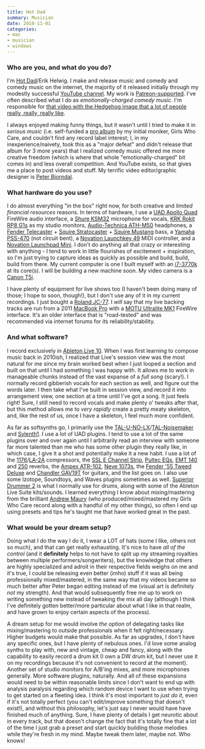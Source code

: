 ```yaml
---
title: Hot Dad
summary: Musician 
date: 2018-11-01
categories:
- mac 
- musician
- windows
---
```


### Who are you, and what do you do?

I'm [Hot Dad](http://hotdad.club/ "Erik's website.")/Erik Helwig. I make and release music and comedy and comedy music on the internet, the majority of it released initially through my modestly successful [YouTube channel](https://www.youtube.com/channel/UCGY2w6hIZWwyxasBUN7wbaQ "Erik's YouTube channel"). My work is [Patreon-supported](https://www.patreon.com/hotdad "Erik's Patreon account."). I've often described what I do as _emotionally-charged comedy music_. I'm responsible for [that video with the Hedgehog image that a lot of people really, really, really like](https://www.youtube.com/watch?v=7eKv4BEujFU "Erik's YouTube song about an image of a hedgehog.").

I always enjoyed making funny things, but it wasn't until I tried to make it in _serious music_ (i.e. self-funded a [pro album](https://www.youtube.com/watch?v=KSqBB4G2WBw "Erik's full album, Light Sleeper, on YouTube.") by my initial moniker, Girls Who Care, and couldn't find any record label interest; I, in my inexperience/naivety, took this as a "major defeat" and didn't release that album for 3 more years) that I realized comedy music offered me more creative freedom (which is where that whole "emotionally-charged" bit comes in) and less overall competition. And YouTube exists, so that gives me a place to post videos and stuff. My terrific video editor/graphic designer is [Peter Bjorndal](https://bjornd.al "Peter's website.").

### What hardware do you use?

I do almost everything "in the box" right now, for both creative and _limited financial resources_ reasons. In terms of hardware, I use a [UAD Apollo Quad][apollo] FireWire audio interface, a [Shure KSM32][ksm32] microphone for vocals, [KRK Rokit RP8 G1s][rokit-8] as my studio monitors, [Audio-Technica ATH-M50][ath-m50] headphones, a [Fender Telecaster][telecaster] + [Squire Stratocaster][stratocaster] + [Squire Mustang][mustang] bass, a [Yamaha PSS-470][portasound-pss-470] (not circuit bent), a [Novation Launchkey 49][launchkey-49] MIDI controller, and a [Novation Launchpad Mini][launchpad-mini]. I don't do anything all that crazy or interesting with anything - I tend to work in little flourishes of excitement + inspiration, so I'm just trying to capture ideas as quickly as possible and build, build, build from there. My current computer is one I built myself with an [i7-3770k][core-i7-3770k] at its core(s). I will be building a new machine soon. My video camera is a [Canon T5i][eos-rebel-t5i].

I have plenty of equipment for live shows too (I haven't been doing many of those; I hope to soon, though!), but I don't use any of it in my current recordings. I just bought a [Roland JC-77][jazz-chorus-jc-77]. I _will_ say that my live backing tracks are run from a 2011 [MacBook Pro][macbook-pro] with a [MOTU Ultralite MK1][ultralite] FireWire interface. It's an older interface that is "road-tested" and was recommended via internet forums for its reliability/stability.

### And what software?

I record exclusively in [Ableton Live 10][live]. When I was first learning to compose music back in 2010ish, I realized that Live's session view was the most natural for me since my brain worked best when I just looped a section and built on that until I had something I was happy with. It allows me to work in manageable chunks instead of the vast expanse of a _full song_ (scary!). I normally record gibberish vocals for each section as well, and figure out the words later. I then take what I've built in session view, and record it into arrangement view, one section at a time until I've got a song. It just feels right! Sure, I still need to record vocals and make plenty o' tweaks after that, but this method allows me to _very rapidly_ create a pretty meaty skeleton, and, like the rest of us, once I have a skeleton, I feel much more confident.

As far as softsynths go, I primarily use the [TAL-U-NO-LX][]/[TAL-Noisemaker][] and [Sylenth1][]. I use a lot of UAD plugins. I tend to use a lot of the same plugins over and over again until I arbitrarily read an interview with someone far more talented than me who has some other plugin they really like, in which case, I give it a shot and potentially make it a new habit. I use a lot of the [1176][]/[LA-2A][] compressors, the [SSL E Channel Strip][ssl-4000-e-channel-strip], [Pultec EQs][pultec-passive-eq], [EMT 140][emt-140-classic-plate-reverberator] and [250][emt-250-classic-electronic-reverb] reverbs, the [Ampex ATR-102][atr-102-mastering-tape-recorder], [Neve 1073s][1073-preamp-and-eq], the [Fender '55 Tweed Deluxe][fender-55-tweed-deluxe] and [Chandler GAV19T][chandler-limited-gav19t-amplifier] for guitars, and the list goes on. I also use some Izotope, Soundtoys, and Waves plugins sometimes as well. [Superior Drummer 2][superior-drummer] is what I normally use for drums, along with some of the Ableton Live Suite kits/sounds. I learned everything I know about mixing/mastering from the brilliant [Andrew Maury](http://andrewmaury.net/ "Andrew's website.") (who produced/mixed/mastered my Girls Who Care record along with a handful of my other things), so often I end up using presets and tips he's taught me that have worked great in the past.

### What would be your dream setup?

Doing what I do the way I do it, I wear a LOT of hats (some I like, others not so much), and that can get really exhausting. It's nice to have _all of the control_ (and it **definitely** helps to not have to split up my streaming royalties between multiple performers/songwriters), but the knowledge that others are highly specialized and adroit in their respective fields weighs on me and it's true, I could be releasing even better (imho) stuff if it was all being professionally mixed/mastered, in the same way that my videos became so much better after Peter began editing instead of me (visual art is definitely _not_ my strength). And that would subsequently free me up to work on writing something new instead of tweaking the mix all day (although I think I've definitely gotten better/more particular about what I like in that realm, and have grown to enjoy certain aspects of the process).

A dream setup for me would involve _the option_ of delegating tasks like mixing/mastering to outside professionals when it felt right/necessary. Higher budgets would make that possible. As far as upgrades, I don't have any specific ones, but I have plenty of nebulous ones. I'd love some analog synths to play with, new and vintage, cheap and fancy, along with the capability to easily record a drum kit (I own a DW drum kit, but I never use it on my recordings because it's not convenient to record at the moment). Another set of studio monitors for A/B'ing mixes, and more microphones generally. More software plugins, naturally. And all of these expansions would need to be within reasonable limits since I don't want to end up with analysis paralysis regarding which random device I want to use when trying to get started on a fleeting idea. I think it's most important to _just do it_, even if it's not totally perfect (you can't edit/improve something that doesn't exist!), and without this philosophy, let's just say I never would have have finished much of anything. Sure, I have plenty of details I get neurotic about in every track, but that doesn't change the fact that it's totally fine that a lot of the time I just grab a preset and start quickly building those melodies while they're fresh in my mind. Maybe tweak them later, maybe not. Who knows!

[1073-preamp-and-eq]: http://web.archive.org/web/20220125233627/https://www.uaudio.com/uad-plugins/equalizers/neve-1073-collection.html "A pre-amp audio plugin."
[1176]: http://www.uaudio.com/store/compressors-limiters/1176-collection.html "An audio plugin that emulates the 1176 limiter."
[apollo]: https://www.uaudio.com:443/interfaces/apollo.html "A Firewire/Thunderbolt audio interface."
[ath-m50]: https://www.audio-technica.com/cms/headphones/0edf909675b1be4d/index.html "Studio headphones."
[atr-102-mastering-tape-recorder]: https://www.uaudio.com/uad-plugins/mastering/ampex-atr-102.html "An audio plugin."
[chandler-limited-gav19t-amplifier]: https://www.uaudio.com/uad-plugins/guitar-bass/chandler-gav-19t-guitar-amp.html "An audio plugin."
[core-i7-3770k]: https://ark.intel.com/products/65523/Intel-Core-i7-3770K-Processor-8M-Cache-up-to-3_90-GHz "A computer processor."
[emt-140-classic-plate-reverberator]: https://www.uaudio.com/uad-plugins/reverbs/emt-140.html "A reverb audio plugin."
[emt-250-classic-electronic-reverb]: https://www.uaudio.com/uad-plugins/reverbs/emt-250.html "A reverb audio plugin."
[eos-rebel-t5i]: https://en.wikipedia.org/wiki/Canon_EOS_700D "An 18 megapixel DSLR."
[fender-55-tweed-deluxe]: https://www.uaudio.com/uad-plugins/guitar-bass/fender-55-dlx.html "An audio plugin."
[jazz-chorus-jc-77]: https://reverb.com/p/roland-jazz-chorus-jc-77 "A guitar amp."
[ksm32]: https://www.amazon.com/Shure-KSM32-Single-Diaphragm-Microphone-Champagne/dp/B0002GZK02 "A studio microphone."
[la-2a]: http://www.uaudio.com/store/compressors-limiters/la-2a.html "An audio plugin that emulates the LA-2A levelling amp."
[launchkey-49]: https://us.novationmusic.com/keys/launchkey "A music keyboard."
[launchpad-mini]: http://us.novationmusic.com/launchpad-mini "A mini controller for Ableton Live."
[live]: https://www.ableton.com/en/live/ "Musical creation software."
[macbook-pro]: https://www.apple.com/macbook-pro/ "A laptop."
[mustang]: https://en.wikipedia.org/wiki/Fender_Mustang "An electric guitar."
[portasound-pss-470]: http://www.vintagesynth.com/yamaha/pss470.php "A synth."
[pultec-passive-eq]: https://www.uaudio.com/uad-plugins/equalizers/pultec-passive-eq-collection.html "An audio plugin collection."
[rokit-8]: https://www.amazon.com/KRK-RP8G3-NA-Generation-Powered-Monitor/dp/B00FXBIG1G/ "A pair of powered speakers."
[ssl-4000-e-channel-strip]: https://www.uaudio.com/uad-plugins/channel-strips/ssl-4000-e-series-channel-strip-collection.html "An audio plugin collection."
[stratocaster]: https://en.wikipedia.org/wiki/Fender_Stratocaster "An electric guitar."
[superior-drummer]: https://en.wikipedia.org/wiki/Superior_drummer_2.0 "A drum sampler."
[sylenth1]: https://www.lennardigital.com/sylenth1/ "A virtual analog synth plugin."
[tal-noisemaker]: https://tal-software.com/products/tal-noisemaker "A synth audio plugin."
[tal-u-no-lx]: https://tal-software.com/products/tal-u-no-lx "An audio plugin emulating the Juno 60."
[telecaster]: https://en.wikipedia.org/wiki/Fender_Telecaster "An electric guitar."
[ultralite]: http://www.motu.com/products/motuaudio/copy_of_ultralite/body-old.html "A FireWire audio interface."
